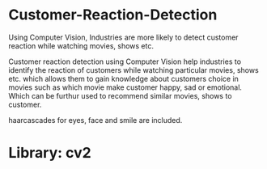 # Customer-Reaction-Detection
Using Computer Vision, Industries are more likely to detect customer reaction while watching movies, shows etc.

Customer reaction detection using Computer Vision help industries to identify the reaction of customers while watching particular movies, shows etc. which allows them to gain knowledge about customers choice in movies such as which movie make customer happy, sad or emotional. Which can be furthur used to recommend similar movies, shows to customer.

haarcascades for eyes, face and smile are included.
# Library: cv2

